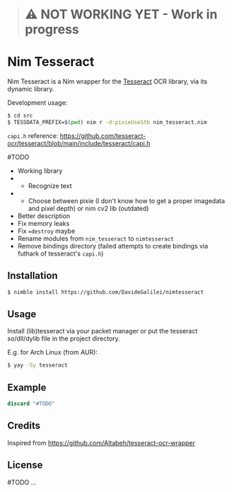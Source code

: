 > # ⚠️ NOT WORKING YET - Work in progress

# Nim Tesseract
Nim Tesseract is a Nim wrapper for the [Tesseract](https://github.com/tesseract-ocr/tesseract/) OCR library, via its dynamic library.

Development usage:
```bash
$ cd src
$ TESSDATA_PREFIX=$(pwd) nim r -d:pixieUseStb nim_tesseract.nim
```

`capi.h` reference: https://github.com/tesseract-ocr/tesseract/blob/main/include/tesseract/capi.h

#TODO
 - Working library
 -  - Recognize text
 -  - Choose between pixie (I don't know how to get a proper imagedata and pixel depth) or nim cv2 lib (outdated)
 - Better description
 - Fix memory leaks
 - Fix `=destroy` maybe
 - Rename modules from `nim_tesseract` to `nimtesseract`
 - Remove bindings directory (failed attempts to create bindings via futhark of tesseract's `capi.h`)

## Installation
```bash
$ nimble install https://github.com/DavideGalilei/nimtesseract
```

## Usage
Install (lib)tesseract via your packet manager or put the tesseract so/dll/dylib file in the project directory.

E.g. for Arch Linux (from AUR):
```bash
$ yay -Sy tesseract
```

## Example
```nim
discard "#TODO"
```

## Credits
Inspired from https://github.com/Altabeh/tesseract-ocr-wrapper

## License
#TODO ...
